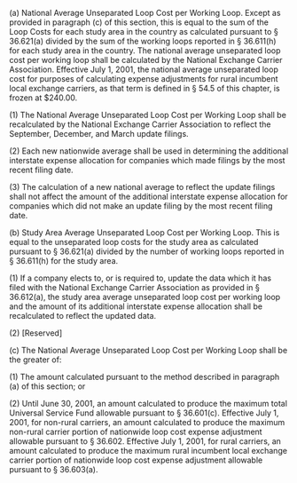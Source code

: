 (a) National Average Unseparated Loop Cost per Working Loop. Except as provided in paragraph (c) of this section, this is equal to the sum of the Loop Costs for each study area in the country as calculated pursuant to § 36.621(a) divided by the sum of the working loops reported in § 36.611(h) for each study area in the country. The national average unseparated loop cost per working loop shall be calculated by the National Exchange Carrier Association. Effective July 1, 2001, the national average unseparated loop cost for purposes of calculating expense adjustments for rural incumbent local exchange carriers, as that term is defined in § 54.5 of this chapter, is frozen at $240.00.

(1) The National Average Unseparated Loop Cost per Working Loop shall be recalculated by the National Exchange Carrier Association to reflect the September, December, and March update filings.

(2) Each new nationwide average shall be used in determining the additional interstate expense allocation for companies which made filings by the most recent filing date.

(3) The calculation of a new national average to reflect the update filings shall not affect the amount of the additional interstate expense allocation for companies which did not make an update filing by the most recent filing date.

(b) Study Area Average Unseparated Loop Cost per Working Loop. This is equal to the unseparated loop costs for the study area as calculated pursuant to § 36.621(a) divided by the number of working loops reported in § 36.611(h) for the study area.
                

(1) If a company elects to, or is required to, update the data which it has filed with the National Exchange Carrier Association as provided in § 36.612(a), the study area average unseparated loop cost per working loop and the amount of its additional interstate expense allocation shall be recalculated to reflect the updated data.

(2) [Reserved]

(c) The National Average Unseparated Loop Cost per Working Loop shall be the greater of:

(1) The amount calculated pursuant to the method described in paragraph (a) of this section; or

(2) Until June 30, 2001, an amount calculated to produce the maximum total Universal Service Fund allowable pursuant to § 36.601(c). Effective July 1, 2001, for non-rural carriers, an amount calculated to produce the maximum non-rural carrier portion of nationwide loop cost expense adjustment allowable pursuant to § 36.602. Effective July 1, 2001, for rural carriers, an amount calculated to produce the maximum rural incumbent local exchange carrier portion of nationwide loop cost expense adjustment allowable pursuant to § 36.603(a).

